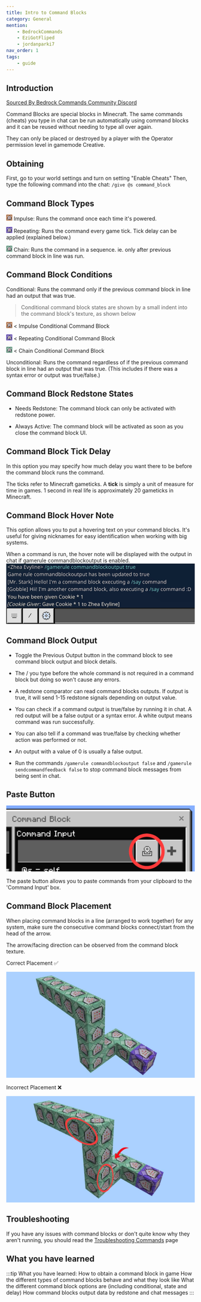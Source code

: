 ```yaml
---
title: Intro to Command Blocks
category: General
mention:
    - BedrockCommands
    - EziGotFliped
    - jordanparki7
nav_order: 1
tags:
    - guide
---
```


## Introduction

[Sourced By Bedrock Commands Community Discord](https://discord.gg/SYstTYx5G5)

Command Blocks are special blocks in Minecraft. The same commands (cheats) you type in chat can be run automatically using command blocks and it can be reused without needing to type all over again.

They can only be placed or destroyed by a player with the Operator permission level in gamemode Creative.

## Obtaining

First, go to your world settings and turn on setting "Enable Cheats"
Then, type the following command into the chat:
`/give @s command_block`

## Command Block Types

![impulseCommandBlock](/assets/images/commands/impulseCommandBlock.png) Impulse:
Runs the command once each time it's powered.

![repeatingCommandBlock](/assets/images/commands/repeatingCommandBlock.png) Repeating:
Runs the command every game tick. Tick delay can be applied (explained below.)

![chainCommandBlock](/assets/images/commands/chainCommandBlock.png) Chain:
Runs the command in a sequence. ie. only after previous command block in line was run.

## Command Block Conditions

Conditional:
Runs the command only if the previous command block in line had an output that was true.
> Conditional command block states are shown by a small indent into the command block's texture, as shown below

![pasteCommandButton](/assets/images/commands/impulseConditionalCommandBlock.png) < Impulse Conditional Command Block

![repeatingConditionalCommandBlock](/assets/images/commands/repeatingConditionalCommandBlock.png) < Repeating Conditional Command Block

![chainConditionalCommandBlock](/assets/images/commands/chainConditionalCommandBlock.png) < Chain Conditional Command Block

Unconditional:
Runs the command regardless of if the previous command block in line had an output that was true. (This includes if there was a syntax error or output was true/false.)

## Command Block Redstone States

- Needs Redstone:
The command block can only be activated with redstone power.

- Always Active:
The command block will be activated as soon as you close the command block UI.

## Command Block Tick Delay

In this option you may specify how much delay you want there to be before the command block runs the command.

The ticks refer to Minecraft gameticks. A **tick** is simply a unit of measure for time in games. 1 second in real life is approximately 20 gameticks in Minecraft.

## Command Block Hover Note

This option allows you to put a hovering text on your command blocks. It's useful for giving nicknames for easy identification when working with big systems.

When a command is run, the hover note will be displayed with the output in chat if gamerule commandblockoutput is enabled.
![hover_note](/assets/images/commands/hover_note.png)

## Command Block Output

- Toggle the Previous Output button in the command block to see command block output and block details.

- The / you type before the whole command is not required in a command block but doing so won't cause any errors.

- A redstone comparator can read command blocks outputs. If output is true, it will send 1-15 redstone signals depending on output value.

- You can check if a command output is true/false by running it in chat. A red output will be a false output or a syntax error. A white output means command was run successfully.

- You can also tell if a command was true/false by checking whether action was performed or not.

- An output with a value of 0 is usually a false output.

- Run the commands `/gamerule commandblockoutput false` and `/gamerule sendcommandfeedback false` to stop command block messages from being sent in chat.

## Paste Button
![pasteCommandButton](/assets/images/commands/pasteCommandButton.png)

The paste button allows you to paste commands from your clipboard to the 'Command Input' box.

## Command Block Placement
When placing command blocks in a line (arranged to work together) for any system, make sure the consecutive command blocks connect/start from the head of the arrow.

The arrow/facing direction can be observed from the command block texture.

Correct Placement ✅

![correctCommandBlockPlacement](/assets/images/commands/correctCommandBlockPlacement.png)

Incorrect Placement ❌

![incorrectCommandBlockPlacement](/assets/images/commands/incorrectCommandBlockPlacement.png)

## Troubleshooting

If you have any issues with command blocks or don't quite know why they aren't running, you should read the [Troubleshooting Commands](https://wiki.bedrock.dev/commands/troubleshooting-commands.html) page

## What you have learned
:::tip What you have learned:
How to obtain a command block in game
How the different types of command blocks behave and what they look like
What the different command block options are (including conditional, state and delay)
How command blocks output data by redstone and chat messages
:::

